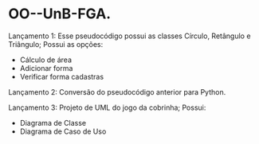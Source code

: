 # OO--UnB-FGA.
Lançamento 1: Esse pseudocódigo possui as classes Círculo, Retângulo e Triângulo; 
Possui as opções:
- Cálculo de área
- Adicionar forma
- Verificar forma cadastras

Lançamento 2: Conversão do pseudocódigo anterior para Python.

Lançamento 3: Projeto de UML do jogo da cobrinha;
Possui:
- Diagrama de Classe
- Diagrama de Caso de Uso



